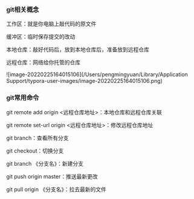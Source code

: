 ### git相关概念

工作区：就是你电脑上敲代码的原文件

缓冲区：临时保存提交的改动

本地仓库：敲好代码后，放到本地仓库后，准备放到远程仓库

远程仓库：网络给你托管的仓库

 ![image-20220225164015106](/Users/pengmingyuan/Library/Application Support/typora-user-images/image-20220225164015106.png)



### git常用命令

git remote add origin <远程仓库地址>：本地仓库和远程仓库关联

git remote set-url origin  <远程仓库地址>：修改远程仓库地址

git branch：查看所有分支

git checkout：切换分支

git branch 《分支名》：新建分支

git push origin master：推送最新更改

git pull origin 《分支名》：拉去最新的文件
